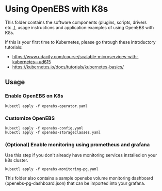 # Using OpenEBS with K8s

This folder contains the software components (plugins, scripts, drivers etc.,), usage instructions and application examples of using OpenEBS with K8s. 

If this is your first time to Kubernetes, please go through these introductory tutorials: 
- https://www.udacity.com/course/scalable-microservices-with-kubernetes--ud615
- https://kubernetes.io/docs/tutorials/kubernetes-basics/


## Usage

### Enable OpenEBS on K8s
```
kubectl apply -f openebs-operator.yaml
```

### Customize OpenEBS
```
kubectl apply -f openebs-config.yaml
kubectl apply -f openebs-storageclasses.yaml
```

### (Optional) Enable monitoring using prometheus and grafana

Use this step if you don't already have monitoring services installed
on your k8s cluster. 

```
kubectl apply -f openebs-monitoring-pg.yaml
```

This folder also contains a sample openebs volume monitoring dashboard (openebs-pg-dashboard.json) that can be imported into your grafana. 
